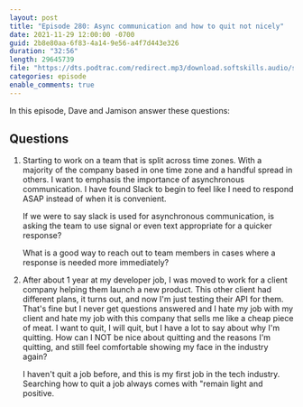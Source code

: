 ```yaml
---
layout: post
title: "Episode 280: Async communication and how to quit not nicely"
date: 2021-11-29 12:00:00 -0700
guid: 2b8e80aa-6f83-4a14-9e56-a4f7d443e326
duration: "32:56"
length: 29645739
file: "https://dts.podtrac.com/redirect.mp3/download.softskills.audio/sse-280.mp3"
categories: episode
enable_comments: true
---
```


In this episode, Dave and Jamison answer these questions:

## Questions

1. Starting to work on a team that is split across time zones. With a majority of the company based in one time zone and a handful spread in others. I want to emphasis the importance of asynchronous communication. I have found Slack to begin to feel like I need to respond ASAP instead of when it is convenient.
   
   If we were to say slack is used for asynchronous communication, is asking the team to use signal or even text appropriate for a quicker response?
   
   What is a good way to reach out to team members in cases where a response is needed more immediately?


2. After about 1 year at my developer job, I was moved to work for a client company helping them launch a new product. This other client had different plans, it turns out, and now I'm just testing their API for them. That's fine but I never get questions answered and I hate my job with my client and hate my job with this company that sells me like a cheap piece of meat. I want to quit, I will quit, but I have a lot to say about why I'm quitting.  How can I NOT be nice about quitting and the reasons I'm quitting, and still feel comfortable showing my face in the industry again?
   
   I haven't quit a job before, and this is my first job in the tech industry. Searching how to quit a job always comes with "remain light and positive.
